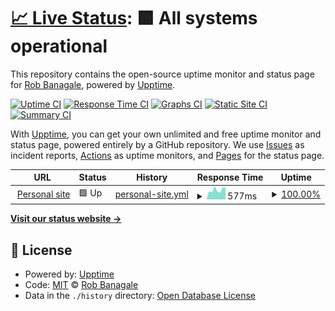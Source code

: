 # [📈 Live Status](https://banagale.github.io/upptime): <!--live status--> **🟩 All systems operational**

This repository contains the open-source uptime monitor and status page for [Rob Banagale](https://banagale.com), powered by [Upptime](https://github.com/upptime/upptime).

[![Uptime CI](https://github.com/banagale/upptime/workflows/Uptime%20CI/badge.svg)](https://github.com/banagale/upptime/actions?query=workflow%3A%22Uptime+CI%22)
[![Response Time CI](https://github.com/banagale/upptime/workflows/Response%20Time%20CI/badge.svg)](https://github.com/banagale/upptime/actions?query=workflow%3A%22Response+Time+CI%22)
[![Graphs CI](https://github.com/banagale/upptime/workflows/Graphs%20CI/badge.svg)](https://github.com/banagale/upptime/actions?query=workflow%3A%22Graphs+CI%22)
[![Static Site CI](https://github.com/banagale/upptime/workflows/Static%20Site%20CI/badge.svg)](https://github.com/banagale/upptime/actions?query=workflow%3A%22Static+Site+CI%22)
[![Summary CI](https://github.com/banagale/upptime/workflows/Summary%20CI/badge.svg)](https://github.com/banagale/upptime/actions?query=workflow%3A%22Summary+CI%22)

With [Upptime](https://upptime.js.org), you can get your own unlimited and free uptime monitor and status page, powered entirely by a GitHub repository. We use [Issues](https://github.com/banagale/upptime/issues) as incident reports, [Actions](https://github.com/banagale/upptime/actions) as uptime monitors, and [Pages](https://banagale.github.io/upptime) for the status page.

<!--start: status pages-->
<!-- This summary is generated by Upptime (https://github.com/upptime/upptime) -->
<!-- Do not edit this manually, your changes will be overwritten -->
<!-- prettier-ignore -->
| URL | Status | History | Response Time | Uptime |
| --- | ------ | ------- | ------------- | ------ |
| <img alt="" src="https://favicons.githubusercontent.com/www.banagale.com" height="13"> [Personal site](https://www.banagale.com) | 🟩 Up | [personal-site.yml](https://github.com/banagale/upptime/commits/HEAD/history/personal-site.yml) | <details><summary><img alt="Response time graph" src="./graphs/personal-site/response-time-week.png" height="20"> 577ms</summary><br><a href="https://banagale.github.io/upptime/history/personal-site"><img alt="Response time 605" src="https://img.shields.io/endpoint?url=https%3A%2F%2Fraw.githubusercontent.com%2Fbanagale%2Fupptime%2FHEAD%2Fapi%2Fpersonal-site%2Fresponse-time.json"></a><br><a href="https://banagale.github.io/upptime/history/personal-site"><img alt="24-hour response time 838" src="https://img.shields.io/endpoint?url=https%3A%2F%2Fraw.githubusercontent.com%2Fbanagale%2Fupptime%2FHEAD%2Fapi%2Fpersonal-site%2Fresponse-time-day.json"></a><br><a href="https://banagale.github.io/upptime/history/personal-site"><img alt="7-day response time 577" src="https://img.shields.io/endpoint?url=https%3A%2F%2Fraw.githubusercontent.com%2Fbanagale%2Fupptime%2FHEAD%2Fapi%2Fpersonal-site%2Fresponse-time-week.json"></a><br><a href="https://banagale.github.io/upptime/history/personal-site"><img alt="30-day response time 561" src="https://img.shields.io/endpoint?url=https%3A%2F%2Fraw.githubusercontent.com%2Fbanagale%2Fupptime%2FHEAD%2Fapi%2Fpersonal-site%2Fresponse-time-month.json"></a><br><a href="https://banagale.github.io/upptime/history/personal-site"><img alt="1-year response time 605" src="https://img.shields.io/endpoint?url=https%3A%2F%2Fraw.githubusercontent.com%2Fbanagale%2Fupptime%2FHEAD%2Fapi%2Fpersonal-site%2Fresponse-time-year.json"></a></details> | <details><summary><a href="https://banagale.github.io/upptime/history/personal-site">100.00%</a></summary><a href="https://banagale.github.io/upptime/history/personal-site"><img alt="All-time uptime 99.65%" src="https://img.shields.io/endpoint?url=https%3A%2F%2Fraw.githubusercontent.com%2Fbanagale%2Fupptime%2FHEAD%2Fapi%2Fpersonal-site%2Fuptime.json"></a><br><a href="https://banagale.github.io/upptime/history/personal-site"><img alt="24-hour uptime 100.00%" src="https://img.shields.io/endpoint?url=https%3A%2F%2Fraw.githubusercontent.com%2Fbanagale%2Fupptime%2FHEAD%2Fapi%2Fpersonal-site%2Fuptime-day.json"></a><br><a href="https://banagale.github.io/upptime/history/personal-site"><img alt="7-day uptime 100.00%" src="https://img.shields.io/endpoint?url=https%3A%2F%2Fraw.githubusercontent.com%2Fbanagale%2Fupptime%2FHEAD%2Fapi%2Fpersonal-site%2Fuptime-week.json"></a><br><a href="https://banagale.github.io/upptime/history/personal-site"><img alt="30-day uptime 99.88%" src="https://img.shields.io/endpoint?url=https%3A%2F%2Fraw.githubusercontent.com%2Fbanagale%2Fupptime%2FHEAD%2Fapi%2Fpersonal-site%2Fuptime-month.json"></a><br><a href="https://banagale.github.io/upptime/history/personal-site"><img alt="1-year uptime 99.65%" src="https://img.shields.io/endpoint?url=https%3A%2F%2Fraw.githubusercontent.com%2Fbanagale%2Fupptime%2FHEAD%2Fapi%2Fpersonal-site%2Fuptime-year.json"></a></details>

<!--end: status pages-->

[**Visit our status website →**](https://banagale.github.io/upptime)

## 📄 License

- Powered by: [Upptime](https://github.com/upptime/upptime)
- Code: [MIT](./LICENSE) © [Rob Banagale](https://banagale.com)
- Data in the `./history` directory: [Open Database License](https://opendatacommons.org/licenses/odbl/1-0/)
